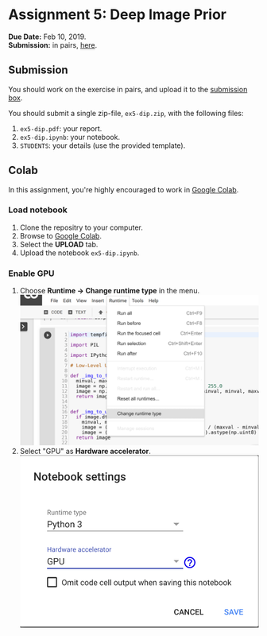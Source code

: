 # Assignment 5: Deep Image Prior

**Due Date:** Feb 10, 2019.  
**Submission:** in pairs, [here](https://www.dropbox.com/request/RnWMrpAGjnhKmJvU4C3q).


## Submission
You should work on the exercise in pairs, and upload it to the [submission box](https://www.dropbox.com/request/RnWMrpAGjnhKmJvU4C3q).

You should submit a single zip-file, `ex5-dip.zip`, with the following files:
1. `ex5-dip.pdf`: your report.
2. `ex5-dip.ipynb`: your notebook.
4. `STUDENTS`: your details (use the provided template).

## Colab
In this assignment, you're highly encouraged to work in [Google Colab](https://colab.research.google.com/).

### Load notebook
1. Clone the repositry to your computer.
2. Browse to [Google Colab](https://colab.research.google.com/).
3. Select the **UPLOAD** tab.
3. Upload the notebook `ex5-dip.ipynb`.

### Enable GPU
1. Choose **Runtime -> Change runtime type** in the menu. ![Change runtime type](readme/change-runtime-type.png)
2. Select "GPU" as **Hardware accelerator**. ![Enable GPU](readme/enable-gpu.png)
